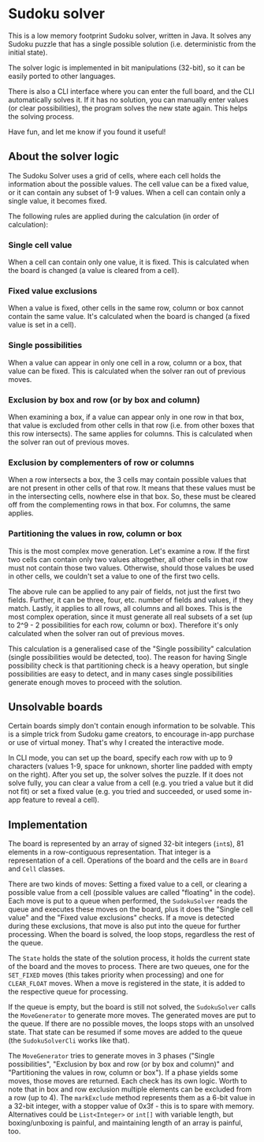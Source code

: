 # Sudoku solver

This is a low memory footprint Sudoku solver, written in Java. It solves any Sudoku puzzle that has a single possible solution (i.e. deterministic from the initial state).

The solver logic is implemented in bit manipulations (32-bit), so it can be easily ported to other languages. 

There is also a CLI interface where you can enter the full board, and the CLI automatically solves it. If it has no solution, you can manually enter values (or clear possibilities), the program solves the new state again. This helps the solving process.

Have fun, and let me know if you found it useful!

## About the solver logic

The Sudoku Solver uses a grid of cells, where each cell holds the information about the possible values. The cell value can be a fixed value, or it can contain any subset of 1-9 values. When a cell can contain only a single value, it becomes fixed.

The following rules are applied during the calculation (in order of calculation):

### Single cell value

When a cell can contain only one value, it is fixed. This is calculated when the board is changed (a value is cleared from a cell).

### Fixed value exclusions

When a value is fixed, other cells in the same row, column or box cannot contain the same value. It's calculated when the board is changed (a fixed value is set in a cell).

### Single possibilities

When a value can appear in only one cell in a row, column or a box, that value can be fixed. This is calculated when the solver ran out of previous moves.

### Exclusion by box and row (or by box and column)

When examining a box, if a value can appear only in one row in that box, that value is excluded from other cells in that row (i.e. from other boxes that this row intersects). The same applies for columns. This is calculated when the solver ran out of previous moves.

### Exclusion by complementers of row or columns

When a row intersects a box, the 3 cells may contain possible values that are not present in other cells of that row. It means that these values must be in the intersecting cells, nowhere else in that box. So, these must be cleared off from the complementing rows in that box. For columns, the same applies.

### Partitioning the values in row, column or box

This is the most complex move generation. Let's examine a row. If the first two cells can contain only two values altogether, all other cells in that row must not contain those two values. Otherwise, should those values be used in other cells, we couldn't set a value to one of the first two cells.

The above rule can be applied to any pair of fields, not just the first two fields. Further, it can be three, four, etc. number of fields and values, if they match. Lastly, it applies to all rows, all columns and all boxes. This is the most complex operation, since it must generate all real subsets of a set (up to 2^9 - 2 possibilities for each row, column or box). Therefore it's only calculated when the solver ran out of previous moves.

This calculation is a generalised case of the "Single possibility" calculation (single possibilities would be detected, too). The reason for having Single possibility check is that partitioning check is a heavy operation, but single possibilities are easy to detect, and in many cases single possibilities generate enough moves to proceed with the solution. 

## Unsolvable boards

Certain boards simply don't contain enough information to be solvable. This is a simple trick from Sudoku game creators, to encourage in-app purchase or use of virtual money. That's why I created the interactive mode.

In CLI mode, you can set up the board, specify each row with up to 9 characters (values 1-9, space for unknown, shorter line padded with empty on the right). After you set up, the solver solves the puzzle. If it does not solve fully, you can clear a value from a cell (e.g. you tried a value but it did not fit) or set a fixed value (e.g. you tried and succeeded, or used some in-app feature to reveal a cell).

## Implementation

The board is represented by an array of signed 32-bit integers (`int`s), 81 elements in a row-contiguous representation. That integer is a representation of a cell. Operations of the board and the cells are in `Board` and `Cell` classes.

There are two kinds of moves: Setting a fixed value to a cell, or clearing a possible value from a cell (possible values are called "floating" in the code). Each move is put to a queue when performed, the `SudokuSolver` reads the queue and executes these moves on the board, plus it does the "Single cell value" and the "Fixed value exclusions" checks. If a move is detected during these exclusions, that move is also put into the queue for further processing. When the board is solved, the loop stops, regardless the rest of the queue.

The `State` holds the state of the solution process, it holds the current state of the board and the moves to process. There are two queues, one for the `SET_FIXED` moves (this takes priority when processing) and one for `CLEAR_FLOAT` moves. When a move is registered in the state, it is added to the respective queue for processing.

If the queue is empty, but the board is still not solved, the `SudokuSolver` calls the `MoveGenerator` to generate more moves. The generated moves are put to the queue. If there are no possible moves, the loops stops with an unsolved state. That state can be resumed if some moves are added to the queue (the `SudokuSolverCli` works like that).

The `MoveGenerator` tries to generate moves in 3 phases ("Single possibilities", "Exclusion by box and row (or by box and column)" and "Partitioning the values in row, column or box"). If a phase yields some moves, those moves are returned. Each check has its own logic. Worth to note that in box and row exclusion multiple elements can be excluded from a row (up to 4). The `markExclude` method represents them as a 6-bit value in a 32-bit integer, with a stopper value of 0x3f - this is to spare with memory. Alternatives could be `List<Integer>` or `int[]` with variable length, but boxing/unboxing is painful, and maintaining length of an array is painful, too.

